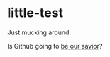 little-test
===========

Just mucking around.

Is Github going to [be our savior](http://7fff.com/2012/07/14/the-most-important-social-network-github/)?